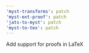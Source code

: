 ```yaml
---
'myst-transforms': patch
'myst-ext-proof': patch
'jats-to-myst': patch
'myst-to-tex': patch
---
```


Add support for proofs in LaTeX
